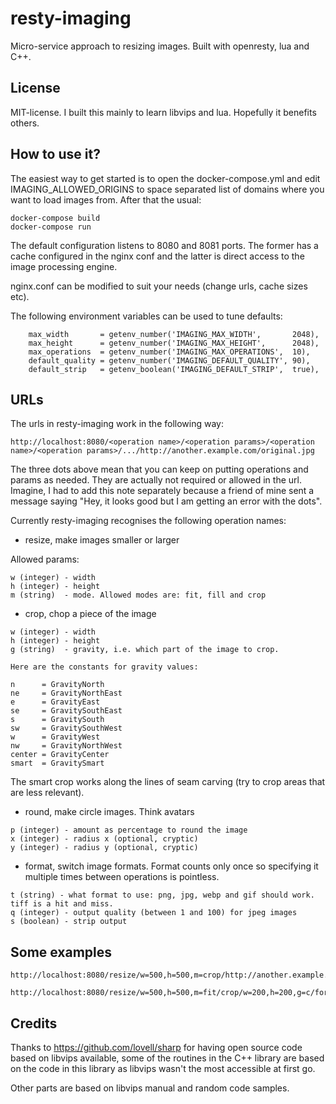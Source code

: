resty-imaging
=============

Micro-service approach to resizing images. Built with openresty, lua and C++. 

License
-------

MIT-license. I built this mainly to learn libvips and lua. Hopefully it benefits others.


How to use it?
--------------

The easiest way to get started is to open the docker-compose.yml and edit
IMAGING_ALLOWED_ORIGINS to space separated list of domains where you want
to load images from. After that the usual:

```
docker-compose build
docker-compose run
```

The default configuration listens to 8080 and 8081 ports. The former has a 
cache configured in the nginx conf and the latter is direct access to the 
image processing engine.

nginx.conf can be modified to suit your needs (change urls, cache sizes etc).

The following environment variables can be used to tune defaults:


        max_width       = getenv_number('IMAGING_MAX_WIDTH',       2048),
        max_height      = getenv_number('IMAGING_MAX_HEIGHT',      2048),
        max_operations  = getenv_number('IMAGING_MAX_OPERATIONS',  10),
        default_quality = getenv_number('IMAGING_DEFAULT_QUALITY', 90),
        default_strip   = getenv_boolean('IMAGING_DEFAULT_STRIP',  true),




URLs
----

The urls in resty-imaging work in the following way:

```
http://localhost:8080/<operation name>/<operation params>/<operation name>/<operation params>/.../http://another.example.com/original.jpg
```

The three dots above mean that you can keep on putting operations and params as needed.
They are actually not required or allowed in the url. Imagine, I had to add this note
separately because a friend of mine sent a message saying "Hey, it looks good but I am getting
an error with the dots".

Currently resty-imaging recognises the following operation names:

* resize, make images smaller or larger

Allowed params:

```
w (integer) - width 
h (integer) - height
m (string)  - mode. Allowed modes are: fit, fill and crop
```

* crop, chop a piece of the image

```
w (integer) - width
h (integer) - height
g (string)  - gravity, i.e. which part of the image to crop.

Here are the constants for gravity values:

n      = GravityNorth
ne     = GravityNorthEast
e      = GravityEast
se     = GravitySouthEast
s      = GravitySouth
sw     = GravitySouthWest
w      = GravityWest
nw     = GravityNorthWest
center = GravityCenter
smart  = GravitySmart
```

The smart crop works along the lines of seam carving (try to crop areas that are less relevant).


* round, make circle images. Think avatars

```
p (integer) - amount as percentage to round the image
x (integer) - radius x (optional, cryptic)
y (integer) - radius y (optional, cryptic)

```

* format, switch image formats. Format counts only once so specifying it multiple times between operations is pointless.

```
t (string) - what format to use: png, jpg, webp and gif should work. tiff is a hit and miss.
q (integer) - output quality (between 1 and 100) for jpeg images
s (boolean) - strip output
```

Some examples
-------------

```
http://localhost:8080/resize/w=500,h=500,m=crop/http://another.example.com/original.jpg
```

```
http://localhost:8080/resize/w=500,h=500,m=fit/crop/w=200,h=200,g=c/format/t=png/http://another.example.com/original.jpg
```

Credits
-------

Thanks to https://github.com/lovell/sharp for having open source code based on libvips available,
some of the routines in the C++ library are based on the code in this library as libvips wasn't
the most accessible at first go.

Other parts are based on libvips manual and random code samples.







